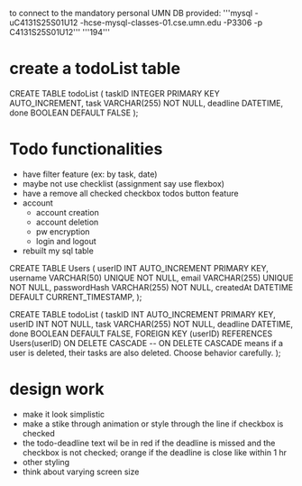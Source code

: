 to connect to the mandatory personal UMN DB provided:
'''mysql -uC4131S25S01U12 -hcse-mysql-classes-01.cse.umn.edu -P3306 -p C4131S25S01U12'''
'''194'''

# create a todoList table

CREATE TABLE todoList (
    taskID INTEGER PRIMARY KEY AUTO_INCREMENT,
    task VARCHAR(255) NOT NULL,
    deadline DATETIME,
    done BOOLEAN DEFAULT FALSE
);

# Todo functionalities
- have filter feature (ex: by task, date)
- maybe not use checklist (assignment say use flexbox)
- have a remove all checked checkbox todos button feature
- account 
    - account creation
    - account deletion
    - pw encryption
    - login and logout
- rebuilt my sql table

CREATE TABLE Users (
    userID INT AUTO_INCREMENT PRIMARY KEY,
    username VARCHAR(50) UNIQUE NOT NULL,
    email VARCHAR(255) UNIQUE NOT NULL,
    passwordHash VARCHAR(255) NOT NULL,
    createdAt DATETIME DEFAULT CURRENT_TIMESTAMP,
);

CREATE TABLE todoList (
    taskID INT AUTO_INCREMENT PRIMARY KEY,
    userID INT NOT NULL,
    task VARCHAR(255) NOT NULL,
    deadline DATETIME,
    done BOOLEAN DEFAULT FALSE,
    FOREIGN KEY (userID) REFERENCES Users(userID) ON DELETE CASCADE -- ON DELETE CASCADE means if a user is deleted, their tasks are also deleted. Choose behavior carefully.
);

# design work
- make it look simplistic
- make a stike through animation or style through the line if checkbox is checked
- the todo-deadline text wil be in red if the deadline is missed and the checkbox is not checked; orange if the deadline is close like within 1 hr
- other styling
- think about varying screen size